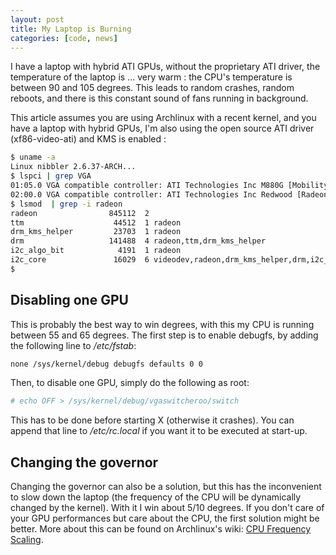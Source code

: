 ```yaml
---
layout: post
title: My Laptop is Burning
categories: [code, news]
---
```


I have a laptop with hybrid ATI GPUs, without the proprietary ATI
driver, the temperature of the laptop is ... very warm : the CPU's
temperature is between 90 and 105 degrees.  This leads to random
crashes, random reboots, and there is this constant sound of fans
running in background.

This article assumes you are using Archlinux with a recent kernel, and
you have a laptop with hybrid GPUs, I'm also using the open source ATI
driver (xf86-video-ati) and KMS is enabled :

```bash
$ uname -a
Linux nibbler 2.6.37-ARCH...
$ lspci | grep VGA 
01:05.0 VGA compatible controller: ATI Technologies Inc M880G [Mobility Radeon HD 4200]
02:00.0 VGA compatible controller: ATI Technologies Inc Redwood [Radeon HD 5600 Series]
$ lsmod  | grep -i radeon
radeon                845112  2 
ttm                    44512  1 radeon
drm_kms_helper         23703  1 radeon
drm                   141488  4 radeon,ttm,drm_kms_helper
i2c_algo_bit            4191  1 radeon
i2c_core               16029  6 videodev,radeon,drm_kms_helper,drm,i2c_piix4,i2c_algo_bit
$
```

## Disabling one GPU

This is probably the best way to win degrees, with this my CPU is
running between 55 and 65 degrees. The first step is to enable
debugfs, by adding the following line to */etc/fstab*:

```bash
none /sys/kernel/debug debugfs defaults 0 0
```

Then, to disable one GPU, simply do the following as root:

```bash
# echo OFF > /sys/kernel/debug/vgaswitcheroo/switch
```

This has to be done before starting X (otherwise it crashes).  You can
append that line to */etc/rc.local* if you want it to be executed at
start-up.

## Changing the governor

Changing the governor can also be a solution, but this has the
inconvenient to slow down the laptop (the frequency of the CPU will be
dynamically changed by the kernel). With it I win about 5/10
degrees. If you don't care of your GPU performances but care about the
CPU, the first solution might be better. More about this can be found
on Archlinux's wiki:
[CPU Frequency Scaling](https://wiki.archlinux.org/index.php/Cpufrequtils).
